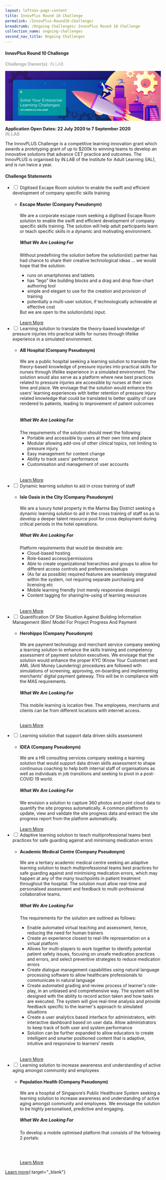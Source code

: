 ```yaml
---
layout: leftnav-page-content
title: InnovPlus Round 10 Challenge
permalink: /InnovPlus-Round10-Challenge/
breadcrumb: /Ongoing Challenges/ InnovPlus Round 10 Challenge
collection_name: ongoing-challenges
second_nav_title: Ongoing Challenges
---
```


#### InnovPlus Round 10 Challenge

<font color="#a9a9a9"><b>Challenge Owner(s)</b>: iN.LAB </font>

[![1](/images/ongoing-challenges/200504-InnovPLUS-2020_Desktop-1750-x-560px_v1.jpg)](https://www.ial.edu.sg/start-learning-innovation/in-lab/innovation-activities/innovplus-2020-november.html)

**Application Open Dates: 22 July 2020 to 7 September 2020**<br>
<font color=" #a9a9a9"><b>iN.LAB</b></font>

The InnovPLUS Challenge is a competitive learning innovation grant which awards a prototyping grant of up to $200k to winning teams to develop an innovative solutions that advance CET practice and outcomes. The InnovPLUS is organised by iN.LAB of the Institute for Adult Learning (IAL), and is run twice a year.

<font color=" #a9a9a9"><b></b></font>

<div id="wrapper">
    <h4> Challenge Statements </h4>
<ul>
    <li>
    <input type="checkbox" id="list-item-1">
    <label for="list-item-1" class="first"> Digitised Escape Room solution to enable the swift and efficient development of company specific skills training</label>
        <ul>
          <li><b><h4>Escape Master (Company Pseudonym)</h4></b>
            
We are a corporate escape room seeking a digitised Escape Room solution to enable the swift and efficient development of company specific skills training. The solution will help adult participants learn or teach specific skills in a dynamic and motivating environment.

<h5>What We Are Looking For</h5>
            
Without predefining the solution before the solution(ist) partner has had chance to share their
creative technological ideas … we would hope that the solution:
<ul>
    <li>runs on smartphones and tablets</li>
    <li>has “lego” like building blocks and a drag and drop flow-chart authoring tool</li>
    <li>simple and elegant to use for the creation and provision of training</li>
    <li>potentially a multi-user solution, if technologically achievable at effective cost</li>
</ul>
But we are open to the solution(ists) input.
<br><br>
<a href="https://www.ial.edu.sg/content/dam/projects/tms/ial/Innovation-Activities/InnovPLUS/InnovPlus-10_CS01_Escape_Master.pdf" >Learn More</a>
          </li>
        </ul>
      </li>
     <li>
    <input type="checkbox" id="list-item-2">
    <label for="list-item-2"> Learning solution to translate the theory-based knowledge of pressure injuries into practical skills for nurses through lifelike experience in a simulated environment.</label>
      <ul>
        <li><b><h4>AB Hospital (Company Pseudonym)</h4></b>We are a public hospital seeking a learning solution to translate the theory-based knowledge of pressure injuries into practical skills for nurses through lifelike experience in a simulated environment. The solution would also serve as a platform where new best practices related to pressure injuries are accessible by nurses at their own time and place. We envisage that the solution would enhance the users' learning experiences with better retention of pressure injury related knowledge that could be translated to better quality of care rendered to patients, leading to improvement of patient outcomes<br><br>

<h5>What We Are Looking For</h5>
The requirements of the solution should meet the following:
<ul>
    <li>Portable and accessible by users at their own time and place</li>
    <li>Modular allowing add-ons of other clinical topics, not limiting to pressure injury.</li>
    <li>Easy management for content change</li>
    <li>Ability to track users' performance</li>
    <li>Customisation and management of user accounts</li>
</ul>
<br><br>
<a href="https://www.ial.edu.sg/content/dam/projects/tms/ial/Innovation-Activities/InnovPLUS/InnovPlus-10_CS02%20AB_Hospital.pdf" >Learn More</a>
        </li>
       </ul>
    </li>
    <li>
    <input type="checkbox" id="list-item-3">
    <label for="list-item-3">Dynamic learning solution to aid in cross training of staff</label>
      <ul>
        <li><b><h4>Isle Oasis in the City (Company Pseudonym)</h4></b>We are a luxury hotel property in the Marina Bay District seeking a dynamic learning solution to aid in the cross training of staff so as to develop a deeper talent resource pool for cross deployment
during critical periods in the hotel operations.

<h5>What We Are Looking For</h5>
Platform requirements that would be desirable are:
<ul>
    <li>Cloud-based hosting</li>
    <li>Role-based access/permissions</li>
    <li>Able to create organizational hierarchies and groups to allow for different access controls and preferences/setups</li>
    <li>(As far as possible) required features are seamlessly integrated within the system, not requiring separate purchasing and licensing etc </li>
    <li>Mobile learning friendly (not merely responsive design)</li>
    <li>Content tagging for sharing/re-using of learning resources</li>
</ul>
    <br><br>
<a href="https://www.ial.edu.sg/content/dam/projects/tms/ial/Innovation-Activities/InnovPLUS/InnovPlus-10_CS03_Isle.pdf" >Learn More</a>
          </li>
        </ul>
      </li>
     <li>
    <input type="checkbox" id="list-item-4">
    <label for="list-item-4">Quantification Of Site Situation Against Building Information Management (Bim) Model For Project Progress And Payment</label>
      <ul>
        <li><b><h4>Herohippo (Company Pseudonym)</h4></b>We are payment technology and merchant service company seeking a learning solution to enhance the skills training and competency assessment of payment solution executives. We envisage that the solution would enhance the proper KYC (Know Your Customer) and AML (Anti Money Laundering) procedures are followed with simulations of screening, approving, on-boarding and implementing merchants' digital payment gateway. This will be in compliance with the MAS requirements.
          
<h5>What We Are Looking For</h5>
This mobile learning is location free. The employees, merchants and clients can be from different locations with internet access.
<br><br>


<a href="https://www.ial.edu.sg/content/dam/projects/tms/ial/Innovation-Activities/InnovPLUS/InnovPlus-10_CS04_Herohippo.pdf" >Learn More</a>
          </li>
        </ul>
      </li>
     <li>
    <input type="checkbox" id="list-item-5">
    <label for="list-item-5">Learning solution that support data driven skills assessment</label>
      <ul>
        <li><b><h4>IDEA (Company Pseudonym)</h4></b>We are a HR consulting services company seeking a learning solution that would support data driven
skills assessment to shape continuous coaching to help both internal staff of organisations as well as individuals in job transitions and seeking to pivot in a post-COVID 19 world.
<h5>What We Are Looking For</h5>
We envision a solution to capture 360 photos and point cloud data to quantify the site progress automatically. A common platform to update, view and validate the site progress data and extract the site progress report from the platform automatically.<br><br>
<a href="https://www.ial.edu.sg/content/dam/projects/tms/ial/Innovation-Activities/InnovPLUS/InnovPlus-10_CS05_IDEA.pdf" >Learn More</a>
          </li>
        </ul>
      </li>
     <li>
    <input type="checkbox" id="list-item-6">
    <label for="list-item-6">Adaptive learning solution to teach multiprofessional teams best practices for safe guarding against and minimising medication errors</label>
      <ul>
        <li><b><h4>Academic Medical Centre (Company Pseudonym)</h4></b>We are a tertiary academic medical centre seeking an adaptive learning solution to teach multiprofessional teams best practices for safe guarding against and minimising medication errors, which may happen at any of the many touchpoints in patient treatment throughout the hospital. The solution must allow real-time and personalised assessment and feedback to multi-professional collaborative teams.
<h5>What We Are Looking For</h5>
            
The requirements for the solution are outlined as follows:
<ul>
    <li>Enable automated virtual teaching and assessment, hence, reducing the need for human trainers</li>
    <li>Create an experience closest to real-life representation on a virtual platform</li>
    <li>Allows for multi-players to work together to identify potential patient safety issues, focusing on unsafe medication practices and errors, and select preventive strategies to reduce medication errors</li>
    <li>Create dialogue management capabilities using natural language processing software to allow healthcare professionals to communicate in natural language</li>
    <li>Create automated grading and review process of learner's role-play, in an unbiased and comprehensive way. The system will be designed with the ability to record action taken and how tasks are executed. The system will give real-time analysis and provide feedback
specific to the learner's approach to simulated situations</li>
    <li>Create a user analytics based interface for administrators, with interactive dashboard based on user data. Allow administrators to keep track of both user and system performance</li>
    <li>Solution can be further expanded to allow educators to create intelligent and smarter positioned content that is adaptive, intuitive and responsive to learners' needs</li>
</ul>
<br><br>
<a href="https://www.ial.edu.sg/content/dam/projects/tms/ial/Innovation-Activities/InnovPLUS/InnovPlus-10_CS06_Academic_Medical_Centre.pdf" >Learn More</a>
        </li>
       </ul>
    </li>
    <li>
    <input type="checkbox" id="list-item-7">
    <label for="list-item-7">Learning solution to increase awareness and understanding of active aging amongst community and employees</label>
      <ul>
          <li><b><h4>Population Health (Company Pseudonym)</b></h4> We are a hospital of Singapore’s Public Healthcare System seeking a learning solution to increase awareness and understanding of active aging amongst community and employees. We envisage the solution to be highly personalised, predictive and engaging.
              
<h5>What We Are Looking For</h5>
To develop a mobile optimised platform that consists of the following 2 portals:
 

<br><br>

<a href="https://www.ial.edu.sg/content/dam/projects/tms/ial/Innovation-Activities/InnovPLUS/InnovPlus-10_CS07_Population_Health.pdf">Learn More</a>
        </li>
       </ul>
    </li>
</ul>
</div>


[Learn more](https://www.ial.edu.sg/start-learning-innovation/in-lab/innovation-activities/innovplus-2020-november.html){:target="_blank"}

